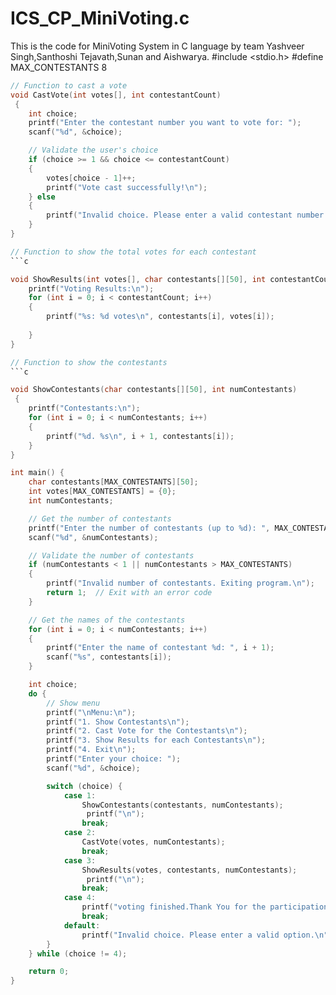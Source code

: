 # ICS_CP_MiniVoting.c
This is the code for MiniVoting System in C language by team Yashveer Singh,Santhoshi Tejavath,Sunan and Aishwarya.
#include <stdio.h>
#define MAX_CONTESTANTS 8
```c
// Function to cast a vote
void CastVote(int votes[], int contestantCount)
 {
    int choice;
    printf("Enter the contestant number you want to vote for: ");
    scanf("%d", &choice);

    // Validate the user's choice
    if (choice >= 1 && choice <= contestantCount)
    {
        votes[choice - 1]++;
        printf("Vote cast successfully!\n");
    } else 
    {
        printf("Invalid choice. Please enter a valid contestant number.\n");
    }
}

// Function to show the total votes for each contestant
```c

void ShowResults(int votes[], char contestants[][50], int contestantCount) {
    printf("Voting Results:\n");
    for (int i = 0; i < contestantCount; i++) 
    {
        printf("%s: %d votes\n", contestants[i], votes[i]);
        
    }
}

// Function to show the contestants
```c

void ShowContestants(char contestants[][50], int numContestants)
 {
    printf("Contestants:\n");
    for (int i = 0; i < numContestants; i++) 
    {
        printf("%d. %s\n", i + 1, contestants[i]);
    }
}

int main() {
    char contestants[MAX_CONTESTANTS][50];
    int votes[MAX_CONTESTANTS] = {0};
    int numContestants;

    // Get the number of contestants
    printf("Enter the number of contestants (up to %d): ", MAX_CONTESTANTS);
    scanf("%d", &numContestants);

    // Validate the number of contestants
    if (numContestants < 1 || numContestants > MAX_CONTESTANTS) 
    {
        printf("Invalid number of contestants. Exiting program.\n");
        return 1;  // Exit with an error code
    }

    // Get the names of the contestants
    for (int i = 0; i < numContestants; i++)
    {
        printf("Enter the name of contestant %d: ", i + 1);
        scanf("%s", contestants[i]);
    }

    int choice;
    do {
        // Show menu
        printf("\nMenu:\n");
        printf("1. Show Contestants\n");
        printf("2. Cast Vote for the Contestants\n");
        printf("3. Show Results for each Contestants\n");
        printf("4. Exit\n");
        printf("Enter your choice: ");
        scanf("%d", &choice);

        switch (choice) {
            case 1:
                ShowContestants(contestants, numContestants);
                 printf("\n");
                break;
            case 2:
                CastVote(votes, numContestants);
                break;
            case 3:
                ShowResults(votes, contestants, numContestants);
                 printf("\n");
                break;
            case 4:
                printf("voting finished.Thank You for the participation!\n");
                break;
            default:
                printf("Invalid choice. Please enter a valid option.\n");
        }
    } while (choice != 4);

    return 0;  
}

